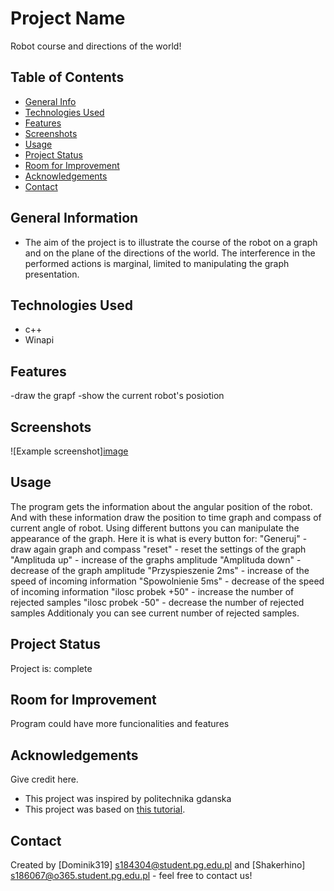 # Project Name
Robot course and directions of the world! <!-- If you have the project hosted somewhere, include the link here. -->


## Table of Contents
* [General Info](#general-information)
* [Technologies Used](#technologies-used)
* [Features](#features)
* [Screenshots](#screenshots)
* [Usage](#usage)
* [Project Status](#project-status)
* [Room for Improvement](#room-for-improvement)
* [Acknowledgements](#acknowledgements)
* [Contact](#contact)
<!-- * [License](#license) -->


## General Information
- The aim of the project is to illustrate the course of the robot on a graph and on the plane of the directions of the world. The interference in the performed actions is marginal, limited to manipulating the graph presentation.
<!-- You don't have to answer all the questions - just the ones relevant to your project. -->


## Technologies Used
- c++
- Winapi


## Features
-draw the grapf 
-show the current robot's posiotion



## Screenshots
![Example screenshot][image](https://user-images.githubusercontent.com/84710359/123318103-24a67500-d52f-11eb-8acf-772f5fe14b63.png)

<!-- If you have screenshots you'd like to share, include them here. -->



## Usage
The program gets the information about the angular position of  the robot. And with these information draw the position to time graph and compass of current angle of robot.
Using different buttons you can manipulate the appearance of the graph. Here it is what is every button for:
"Generuj" - draw again graph and compass
"reset" - reset the settings of the graph
"Amplituda up" - increase of the graphs amplitude 
"Amplituda down" - decrease of the graph amplitude
"Przyspieszenie 2ms" - increase of the speed of incoming information
"Spowolnienie 5ms" - decrease of the speed of incoming information
"ilosc probek +50" - increase the number of rejected samples
"ilosc probek -50" - decrease the number of rejected samples
Additionaly you can see current number of rejected samples.


## Project Status
Project is: complete 


## Room for Improvement
Program could have more funcionalities and features


## Acknowledgements
Give credit here.
- This project was inspired by politechnika gdanska
- This project was based on [this tutorial](https://cpp0x.pl/kursy/Kurs-WinAPI-C++/167).


## Contact
Created by [Dominik319] s184304@student.pg.edu.pl  and [Shakerhino] s186067@o365.student.pg.edu.pl - feel free to contact us!


<!-- Optional -->
<!-- ## License -->
<!-- This project is open source and available under the [... License](). -->

<!-- You don't have to include all sections - just the one's relevant to your project -->

